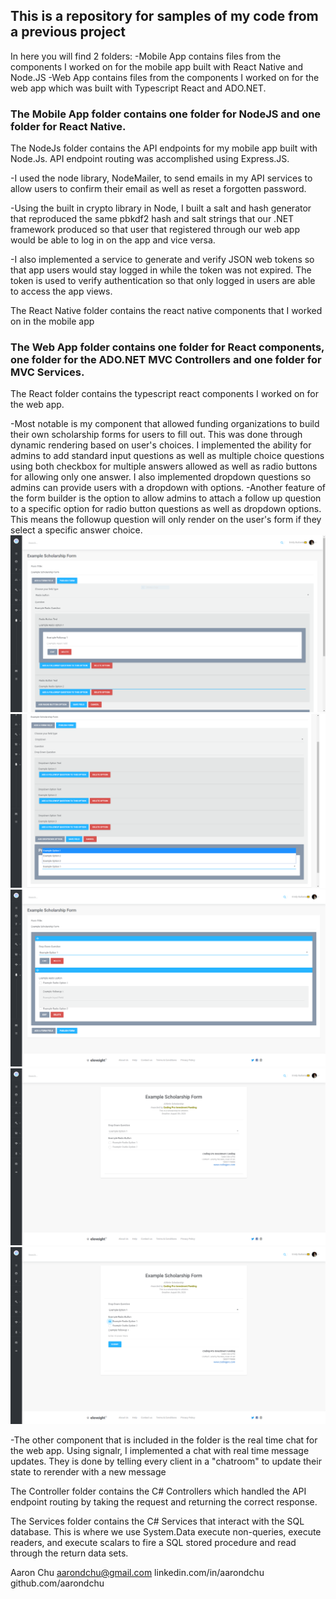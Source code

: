<h2>This is a repository for samples of my code from a previous project</h2>

In here you will find 2 folders: 
	-Mobile App contains files from the components I worked on for the mobile app built with React Native and Node.JS
	-Web App contains files from the components I worked on for the web app which was built with Typescript React and ADO.NET.

<h3>The Mobile App folder contains one folder for NodeJS and one folder for React Native.</h3> 

The NodeJs folder contains the API endpoints for my mobile app built with Node.Js. API endpoint routing was accomplished using Express.JS. 

-I used the node library, NodeMailer, to send emails in my API services to allow users to confirm their email as well as reset a forgotten password.

-Using the built in crypto library in Node, I built a salt and hash generator that reproduced the same pbkdf2 hash and salt strings that our .NET 
		framework produced so that user that registered	through our web app would be able to log in on the app and vice versa.
	
-I also implemented a service to generate and verify JSON web tokens so that app users would stay logged in while the token was not expired. The token
		is used to verify authentication so that only logged in users are able to access the app views.

The React Native folder contains the react native components that I worked on in the mobile app

<h3>The Web App folder contains one folder for React components, one folder for the ADO.NET MVC Controllers and one folder for MVC Services.</h3>

The React folder contains the typescript react components I worked on for the web app.
		
-Most notable is my component that allowed funding organizations to build their own scholarship forms for users to fill out. This was done through
dynamic rendering based on user's choices. I implemented the ability for admins to add standard input questions as well as multiple choice questions
using both checkbox for multiple answers allowed as well as radio buttons for allowing only one answer. I also implemented dropdown questions so admins
can provide users with a dropdown with options.
-Another feature of the form builder is the option to allow admins to attach a follow up question to  a specific option for radio button questions as
well as dropdown options. This means the followup question will only render on the user's form if they select a specific answer choice.
![Form Builder Image 1](./formBuilder1.PNG)
![Form Builder Image 2](./formBuilder2.png)
![Form Builder Image 3](./formBuilder3.PNG)
![Form Builder Image 4](./formBuilder4.PNG)
![Form Builder Image 5](./formBuilder5.PNG)

-The other component that is included in the folder is the real time chat for the web app. Using signalr, I implemented a chat with real time message 
updates. They is done by telling every client in a "chatroom" to update their state to rerender with a new message

The Controller folder contains the C# Controllers which handled the API endpoint routing by taking the request and returning the correct response.
	
The Services folder contains the C# Services that interact with the SQL database. This is where we use System.Data execute non-queries, execute readers, and 
execute scalars to fire a SQL stored procedure and read through the return data sets. 



Aaron Chu
aarondchu@gmail.com
linkedin.com/in/aarondchu
github.com/aarondchu
